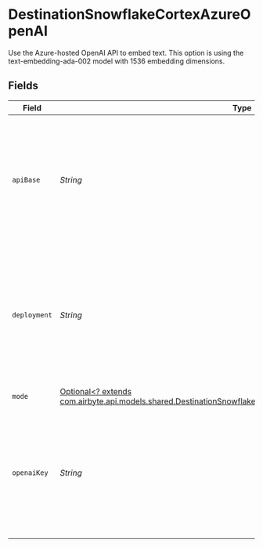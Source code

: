 # DestinationSnowflakeCortexAzureOpenAI

Use the Azure-hosted OpenAI API to embed text. This option is using the text-embedding-ada-002 model with 1536 embedding dimensions.


## Fields

| Field                                                                                                                                                                                       | Type                                                                                                                                                                                        | Required                                                                                                                                                                                    | Description                                                                                                                                                                                 | Example                                                                                                                                                                                     |
| ------------------------------------------------------------------------------------------------------------------------------------------------------------------------------------------- | ------------------------------------------------------------------------------------------------------------------------------------------------------------------------------------------- | ------------------------------------------------------------------------------------------------------------------------------------------------------------------------------------------- | ------------------------------------------------------------------------------------------------------------------------------------------------------------------------------------------- | ------------------------------------------------------------------------------------------------------------------------------------------------------------------------------------------- |
| `apiBase`                                                                                                                                                                                   | *String*                                                                                                                                                                                    | :heavy_check_mark:                                                                                                                                                                          | The base URL for your Azure OpenAI resource.  You can find this in the Azure portal under your Azure OpenAI resource                                                                        | https://your-resource-name.openai.azure.com                                                                                                                                                 |
| `deployment`                                                                                                                                                                                | *String*                                                                                                                                                                                    | :heavy_check_mark:                                                                                                                                                                          | The deployment for your Azure OpenAI resource.  You can find this in the Azure portal under your Azure OpenAI resource                                                                      | your-resource-name                                                                                                                                                                          |
| `mode`                                                                                                                                                                                      | [Optional<? extends com.airbyte.api.models.shared.DestinationSnowflakeCortexSchemasEmbeddingEmbeddingMode>](../../models/shared/DestinationSnowflakeCortexSchemasEmbeddingEmbeddingMode.md) | :heavy_minus_sign:                                                                                                                                                                          | N/A                                                                                                                                                                                         |                                                                                                                                                                                             |
| `openaiKey`                                                                                                                                                                                 | *String*                                                                                                                                                                                    | :heavy_check_mark:                                                                                                                                                                          | The API key for your Azure OpenAI resource.  You can find this in the Azure portal under your Azure OpenAI resource                                                                         |                                                                                                                                                                                             |